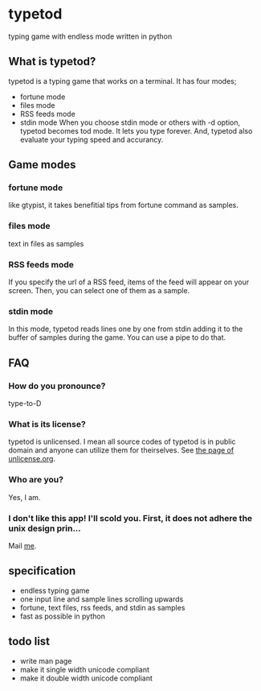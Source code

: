 # typetod
typing game with endless mode written in python

## What is typetod?
typetod is a typing game that works on a terminal. It has four modes;
* fortune mode
* files mode
* RSS feeds mode
* stdin mode
When you choose stdin mode or others with -d option, typetod becomes tod mode.
It lets you type forever. And, typetod also evaluate your typing speed and
accurancy.

## Game modes
### fortune mode
  like gtypist, it takes benefitial tips from fortune command as samples.
### files mode
  text in files as samples
### RSS feeds mode
  If you specify the url of a RSS feed, items of the feed will appear on your
  screen. Then, you can select one of them as a sample.
### stdin mode
  In this mode, typetod reads lines one by one from stdin adding it to the
  buffer of samples during the game. You can use a pipe to do that.

## FAQ
### How do you pronounce?
type-to-D
### What is its license?
typetod is unlicensed. I mean all source codes of typetod is in public domain
and anyone can utilize them for theirselves.
See [the page of unlicense.org](http://unlicense.org/).
### Who are you?
Yes, I am.
### I don't like this app! I'll scold you. First, it does not adhere the unix design prin...
Mail [me](raviqqe@gmail.com).

## specification
* endless typing game
* one input line and sample lines scrolling upwards
* fortune, text files, rss feeds, and stdin as samples
* fast as possible in python

## todo list
* write man page
* make it single width unicode compliant
* make it double width unicode compliant
